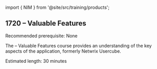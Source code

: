 import { NIM } from '@site/src/training/products';

## 1720 <NIM /> – Valuable Features

Recommended prerequisite: None

The <NIM /> – Valuable Features course provides an understanding of the key aspects of the application, formerly Netwrix Usercube.

Estimated length:  30 minutes
